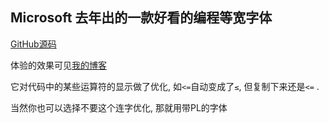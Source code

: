 ## Microsoft 去年出的一款好看的编程等宽字体

[GitHub源码](https://github.com/microsoft/cascadia-code)

体验的效果可见[我的博客](https://blog.lhkstudio.me/2020/02/06/algorithm-lca-2/)

它对代码中的某些运算符的显示做了优化, 如`<=`自动变成了`≤`, 但复制下来还是`<=` .

当然你也可以选择不要这个连字优化, 那就用带PL的字体
